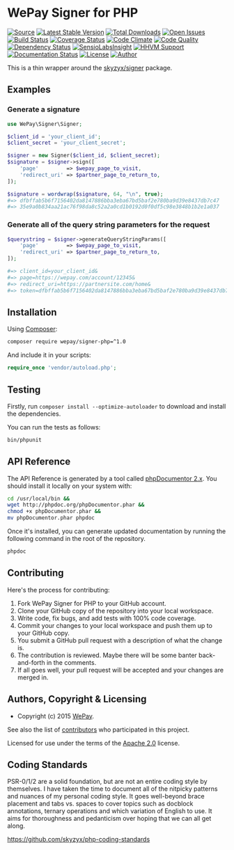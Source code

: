 # WePay Signer for PHP

[![Source](http://img.shields.io/badge/source-wepay/sso-php-blue.svg?style=flat-square)](https://github.com/wepay/sso-php)
[![Latest Stable Version](http://img.shields.io/packagist/v/wepay/sso-php.svg?style=flat-square)](https://packagist.org/packages/wepay/sso-php)
[![Total Downloads](http://img.shields.io/packagist/dt/wepay/sso-php.svg?style=flat-square)](https://packagist.org/packages/wepay/sso-php)
[![Open Issues](http://img.shields.io/github/issues/wepay/sso-php.svg?style=flat-square)](https://github.com/wepay/sso-php/issues)
[![Build Status](http://img.shields.io/travis/wepay/sso-php/master.svg?style=flat-square)](https://travis-ci.org/wepay/sso-php)
[![Coverage Status](http://img.shields.io/coveralls/wepay/sso-php/master.svg?style=flat-square)](https://coveralls.io/r/wepay/sso-php?branch=master)
[![Code Climate](http://img.shields.io/codeclimate/github/wepay/sso-php.svg?style=flat-square)](https://codeclimate.com/github/wepay/sso-php)
[![Code Quality](http://img.shields.io/scrutinizer/g/wepay/sso-php.svg?style=flat-square)](https://scrutinizer-ci.com/g/wepay/sso-php)
[![Dependency Status](https://www.versioneye.com/user/projects/!!!!!!!/badge.svg?style=flat-square)](https://www.versioneye.com/user/projects/!!!!!!!)
[![SensioLabsInsight](https://insight.sensiolabs.com/projects/!!!!!!!/mini.png)](https://insight.sensiolabs.com/projects/!!!!!!!)
[![HHVM Support](http://img.shields.io/hhvm/wepay/sso-php.svg?style=flat-square)](https://hhvm.com)
[![Documentation Status](https://readthedocs.org/projects/wepay-sso-php/badge/?version=master&style=flat-square)](https://readthedocs.org/projects/shared-utilities/?badge=master)
[![License](http://img.shields.io/packagist/l/wepay/sso-php-blue.svg?style=flat-square)](https://packagist.org/packages/wepay/sso-php)
[![Author](http://img.shields.io/badge/author-@skyzyx-blue.svg?style=flat-square)](https://twitter.com/skyzyx)

This is a thin wrapper around the [skyzyx/signer](https://github.com/skyzyx/signer) package.


## Examples
### Generate a signature
```php
use WePay\Signer\Signer;

$client_id = 'your_client_id';
$client_secret = 'your_client_secret';

$signer = new Signer($client_id, $client_secret);
$signature = $signer->sign([
    'page'         => $wepay_page_to_visit,
    'redirect_uri' => $partner_page_to_return_to,
]);

$signature = wordwrap($signature, 64, "\n", true);
#=> dfbffab5b6f7156402da8147886bba3eba67bd5baf2e780ba9d39e8437db7c47
#=> 35e9a0b834aa21ac76f98da8c52a2a0cd1b0192d0f0df5c98e3848b1b2e1a037
```

### Generate all of the query string parameters for the request
```php
$querystring = $signer->generateQueryStringParams([
    'page'         => $wepay_page_to_visit,
    'redirect_uri' => $partner_page_to_return_to,
]);

#=> client_id=your_client_id&
#=> page=https://wepay.com/account/12345&
#=> redirect_uri=https://partnersite.com/home&
#=> token=dfbffab5b6f7156402da8147886bba3eba67bd5baf2e780ba9d39e8437db7c47...
```


## Installation

Using [Composer]:
```bash
composer require wepay/signer-php=^1.0
```

And include it in your scripts:

```php
require_once 'vendor/autoload.php';
```


## Testing

Firstly, run `composer install --optimize-autoloader` to download and install the dependencies.

You can run the tests as follows:
```bash
bin/phpunit
```


## API Reference

The API Reference is generated by a tool called [phpDocumentor 2.x](http://phpdoc.org). You should install it locally
on your system with:

```bash
cd /usr/local/bin &&
wget http://phpdoc.org/phpDocumentor.phar &&
chmod +x phpDocumentor.phar &&
mv phpDocumentor.phar phpdoc
```

Once it's installed, you can generate updated documentation by running the following command in the root of the
repository.
```bash
phpdoc
```


## Contributing
Here's the process for contributing:

1. Fork WePay Signer for PHP to your GitHub account.
2. Clone your GitHub copy of the repository into your local workspace.
3. Write code, fix bugs, and add tests with 100% code coverage.
4. Commit your changes to your local workspace and push them up to your GitHub copy.
5. You submit a GitHub pull request with a description of what the change is.
6. The contribution is reviewed. Maybe there will be some banter back-and-forth in the comments.
7. If all goes well, your pull request will be accepted and your changes are merged in.


## Authors, Copyright & Licensing

* Copyright (c) 2015 [WePay](http://wepay.com).

See also the list of [contributors](/wepay/sso-php/contributors) who participated in this project.

Licensed for use under the terms of the [Apache 2.0] license.

  [PHP]: http://php.net
  [Composer]: https://getcomposer.org
  [MIT]: http://www.opensource.org/licenses/mit-license.php
  [Apache 2.0]: http://opensource.org/licenses/Apache-2.0


## Coding Standards

PSR-0/1/2 are a solid foundation, but are not an entire coding style by themselves. I have taken the time to document all of the nitpicky patterns and nuances of my personal coding style. It goes well-beyond brace placement and tabs vs. spaces to cover topics such as docblock annotations, ternary operations and which variation of English to use. It aims for thoroughness and pedanticism over hoping that we can all get along.

<https://github.com/skyzyx/php-coding-standards>

  [PHP]: http://php.net
  [Composer]: https://getcomposer.org
  [MIT]: http://www.opensource.org/licenses/mit-license.php
  [Apache 2.0]: http://opensource.org/licenses/Apache-2.0
